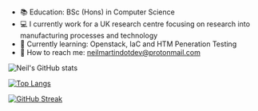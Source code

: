 - :books:  Education: BSc (Hons) in Computer Science
- :computer: I currently work for a UK research centre focusing on research into manufacturing processes and technology
- :seedling: Currently learning: Openstack, IaC and HTM Peneration Testing
- :calling: How to reach me: neilmartindotdev@protonmail.com

![Neil's GitHub stats](https://github-readme-stats.vercel.app/api?username=neilmartindev&show_icons=true&theme=tokyonight)

[![Top Langs](https://github-readme-stats.vercel.app/api/top-langs/?username=neilmartindev&theme=tokyonight&hide=html,css,blade)](https://github.com/neilmartindev/github-readme-stats)

[![GitHub Streak](https://github-readme-streak-stats.herokuapp.com?user=neilmartindev&theme=tokyonight)](https://git.io/streak-stats)
